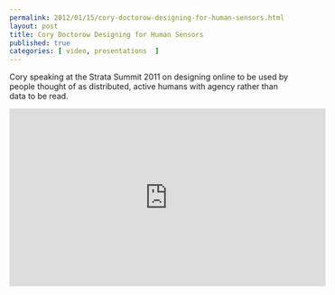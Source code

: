 ```yaml
---
permalink: 2012/01/15/cory-doctorow-designing-for-human-sensors.html
layout: post
title: Cory Doctorow Designing for Human Sensors
published: true 
categories: [ video, presentations  ]
---
```


Cory speaking at the Strata Summit 2011 on designing online to be used by people thought of 
as distributed, active humans with agency rather than data to be read.

<iframe width="560" height="315" src="https://www.youtube.com/embed/DVqQ-5najXA" frameborder="0" allowfullscreen></iframe>

